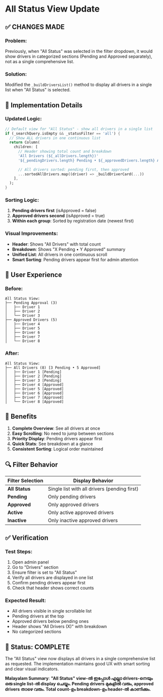 # All Status View Update

## ✅ **CHANGES MADE**

### **Problem**: 
Previously, when "All Status" was selected in the filter dropdown, it would show drivers in categorized sections (Pending and Approved separately), not as a single comprehensive list.

### **Solution**: 
Modified the `_buildDriversList()` method to display all drivers in a single list when "All Status" is selected.

## 🔧 **Implementation Details**

### **Updated Logic**:
```dart
// Default view for "All Status" - show all drivers in a single list
if (_searchQuery.isEmpty && _statusFilter == 'all') {
  // Show ALL drivers in one continuous list
  return Column(
    children: [
      // Header showing total count and breakdown
      'All Drivers (${_allDrivers.length})'
      '${_pendingDrivers.length} Pending • ${_approvedDrivers.length} Approved'
      
      // All drivers sorted: pending first, then approved
      ...sortedAllDrivers.map((driver) => _buildDriverCard(...))
    ],
  );
}
```

### **Sorting Logic**:
1. **Pending drivers first** (isApproved = false)
2. **Approved drivers second** (isApproved = true)  
3. **Within each group**: Sorted by registration date (newest first)

### **Visual Improvements**:
- **Header**: Shows "All Drivers" with total count
- **Breakdown**: Shows "X Pending • Y Approved" summary
- **Unified List**: All drivers in one continuous scroll
- **Smart Sorting**: Pending drivers appear first for admin attention

## 📱 **User Experience**

### **Before**:
```
All Status View:
├── Pending Approval (3)
│   ├── Driver 1
│   ├── Driver 2  
│   └── Driver 3
├── Approved Drivers (5)
│   ├── Driver 4
│   ├── Driver 5
│   ├── Driver 6
│   ├── Driver 7
│   └── Driver 8
```

### **After**:
```
All Status View:
├── All Drivers (8) [3 Pending • 5 Approved]
│   ├── Driver 1 [Pending]
│   ├── Driver 2 [Pending]
│   ├── Driver 3 [Pending]
│   ├── Driver 4 [Approved]
│   ├── Driver 5 [Approved]
│   ├── Driver 6 [Approved]
│   ├── Driver 7 [Approved]
│   └── Driver 8 [Approved]
```

## 🎯 **Benefits**

1. **Complete Overview**: See all drivers at once
2. **Easy Scrolling**: No need to jump between sections
3. **Priority Display**: Pending drivers appear first
4. **Quick Stats**: See breakdown at a glance
5. **Consistent Sorting**: Logical order maintained

## 🔍 **Filter Behavior**

| Filter Selection | Display Behavior |
|-----------------|------------------|
| **All Status** | Single list with all drivers (pending first) |
| **Pending** | Only pending drivers |
| **Approved** | Only approved drivers |
| **Active** | Only active approved drivers |
| **Inactive** | Only inactive approved drivers |

## ✅ **Verification**

### **Test Steps**:
1. Open admin panel
2. Go to "Drivers" section
3. Ensure filter is set to "All Status"
4. Verify all drivers are displayed in one list
5. Confirm pending drivers appear first
6. Check that header shows correct counts

### **Expected Result**:
- All drivers visible in single scrollable list
- Pending drivers at the top
- Approved drivers below pending ones
- Header shows "All Drivers (X)" with breakdown
- No categorized sections

## 🚀 **Status: COMPLETE**

The "All Status" view now displays all drivers in a single comprehensive list as requested. The implementation maintains good UX with smart sorting and clear visual indicators.

**Malayalam Summary**: 
**"All Status" view-ൽ ഇപ്പോൾ എല്ലാ drivers-നെയും ഒരു single list-ൽ display ചെയ്യും. Pending drivers മുകളിൽ വരും, approved drivers താഴെ വരും. Total count-ഉം breakdown-ഉം header-ൽ കാണിക്കും.**
